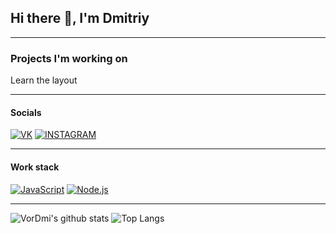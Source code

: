## Hi there 👋, I'm Dmitriy
_______
### Projects I'm working on
Learn the layout
_______
#### Socials
[![VK](https://img.shields.io/badge/VK---?logo=vk&style=for-the-badge&color=30,e96443,904e95)](https://vk.com/vordmi_vk/)
[![INSTAGRAM](https://img.shields.io/badge/INSTAGRAM---?logo=instagram&style=for-the-badge&bg_color=#f6edb2)](https://www.instagram.com/vordmi_inst/)
_______
#### Work stack
[![JavaScript](https://img.shields.io/badge/-JavaScript-000?logo=JavaScript&link=https://www.ecma-international.org/&style=for-the-badge)](https://www.ecma-international.org/)
[![Node.js](https://img.shields.io/badge/-Node.js-339933?logo=Node.js&logoColor=white&link=https://nodejs.org&style=for-the-badge)](https://nodejs.org)
_______
![VorDmi's github stats](https://github-readme-stats.vercel.app/api?username=VorDmi&layout=compact&bg_color=30,e96443,904e95&title_color=fff&text_color=fff)
![Top Langs](https://github-readme-stats.vercel.app/api/top-langs/?username=VorDmi&layout=compact&bg_color=30,e96443,904e95&title_color=fff&text_color=fff)
